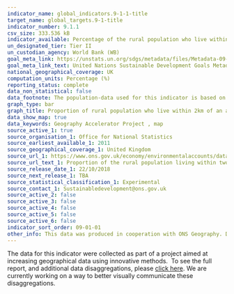 ```yaml
---
indicator_name: global_indicators.9-1-1-title
target_name: global_targets.9-1-title
indicator_number: 9.1.1
csv_size: 333.536 kB
indicator_available: Percentage of the rural population who live within 2 km of an all-season road
un_designated_tier: Tier II
un_custodian_agency: World Bank (WB)
goal_meta_link: https://unstats.un.org/sdgs/metadata/files/Metadata-09-01-01.pdf
goal_meta_link_text: United Nations Sustainable Development Goals Metadata (PDF 4.0 MB)
national_geographical_coverage: UK  
computation_units: Percentage (%)
reporting_status: complete
data_non_statistical: false
data_footnote: The population-data used for this indicator is based on the 2011 census, as no other data sets could provide enough geographic granularity to adequately assess how many people live within 2km of an all-season road.
graph_type: bar
graph_title: Proportion of rural population who live within 2km of an all-season road
data_show_map: true
data_keywords: Geography Accelerator Project , map
source_active_1: true
source_organisation_1: Office for National Statistics
source_earliest_available_1: 2011
source_geographical_coverage_1: United Kingdom
source_url_1: https://www.ons.gov.uk/economy/environmentalaccounts/datasets/proportionoftheruralpopulationlivingwithintwokilometresofanallseasonroad
source_url_text_1: Proportion of the rural population living within two kilometres of an all-season road
source_release_date_1: 22/10/2018
source_next_release_1: TBA
source_statistical_classification_1: Experimental
source_contact_1: Sustainabledevelopment@ons.gov.uk
source_active_2: false
source_active_3: false
source_active_4: false
source_active_5: false
source_active_6: false
indicator_sort_order: 09-01-01
other_info: This data was produced in cooperation with ONS Geography. Data follows the UN specification for this indicator. This indicator has not been identified in collaboration with topic experts.
---
```

The data for this indicator were collected as part of a project aimed at increasing geographical data using innovative methods.  To see the full report, and additional data disaggregations, please [click here](https://www.ons.gov.uk/economy/environmentalaccounts/articles/usinginnovativemethodstoreportagainstthesustainabledevelopmentgoals/2018-10-22). We are currently working on a way to better visually communicate these disaggregations.